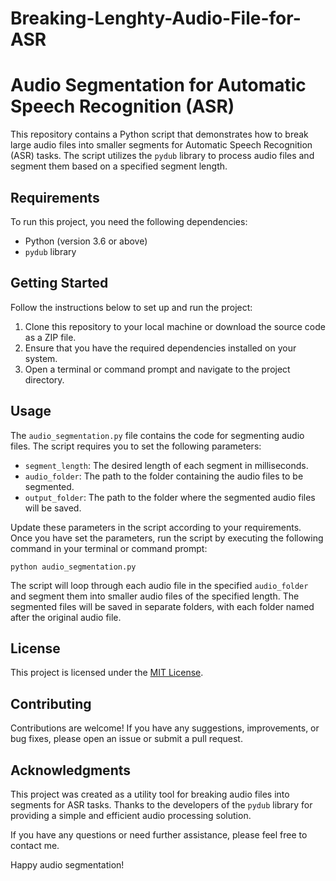 # Breaking-Lenghty-Audio-File-for-ASR

# Audio Segmentation for Automatic Speech Recognition (ASR)

This repository contains a Python script that demonstrates how to break large audio files into smaller segments for Automatic Speech Recognition (ASR) tasks. The script utilizes the `pydub` library to process audio files and segment them based on a specified segment length.

## Requirements

To run this project, you need the following dependencies:

- Python (version 3.6 or above)
- `pydub` library

## Getting Started

Follow the instructions below to set up and run the project:

1. Clone this repository to your local machine or download the source code as a ZIP file.
2. Ensure that you have the required dependencies installed on your system.
3. Open a terminal or command prompt and navigate to the project directory.

## Usage

The `audio_segmentation.py` file contains the code for segmenting audio files. The script requires you to set the following parameters:

- `segment_length`: The desired length of each segment in milliseconds.
- `audio_folder`: The path to the folder containing the audio files to be segmented.
- `output_folder`: The path to the folder where the segmented audio files will be saved.

Update these parameters in the script according to your requirements. Once you have set the parameters, run the script by executing the following command in your terminal or command prompt:

```shell
python audio_segmentation.py
```

The script will loop through each audio file in the specified `audio_folder` and segment them into smaller audio files of the specified length. The segmented files will be saved in separate folders, with each folder named after the original audio file.

## License

This project is licensed under the [MIT License](LICENSE).

## Contributing

Contributions are welcome! If you have any suggestions, improvements, or bug fixes, please open an issue or submit a pull request.

## Acknowledgments

This project was created as a utility tool for breaking audio files into segments for ASR tasks. Thanks to the developers of the `pydub` library for providing a simple and efficient audio processing solution.

If you have any questions or need further assistance, please feel free to contact me.

Happy audio segmentation!
